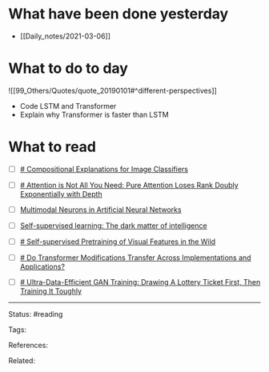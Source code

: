 # What have been done yesterday

- [[Daily_notes/2021-03-06]]

# What to do to day
![[99_Others/Quotes/quote_20190101#^different-perspectives]]

-   Code LSTM and Transformer
-   Explain why Transformer is faster than LSTM

# What to read

- [ ] [# Compositional Explanations for Image Classifiers](https://arxiv.org/abs/2103.03622)
- [ ] [# Attention is Not All You Need: Pure Attention Loses Rank Doubly Exponentially with Depth](https://arxiv.org/abs/2103.03404)
- [ ] [Multimodal Neurons in Artificial Neural Networks](https://openai.com/blog/multimodal-neurons/)
- [ ] [Self-supervised learning: The dark matter of intelligence](https://ai.facebook.com/blog/self-supervised-learning-the-dark-matter-of-intelligence)
- [ ] [# Self-supervised Pretraining of Visual Features in the Wild](https://arxiv.org/abs/2103.01988)
- [ ] [# Do Transformer Modifications Transfer Across Implementations and Applications?](https://arxiv.org/abs/2102.11972)
- [ ] [# Ultra-Data-Efficient GAN Training: Drawing A Lottery Ticket First, Then Training It Toughly](https://arxiv.org/abs/2103.00397)



---
Status: #reading

Tags: 

References:

Related:
